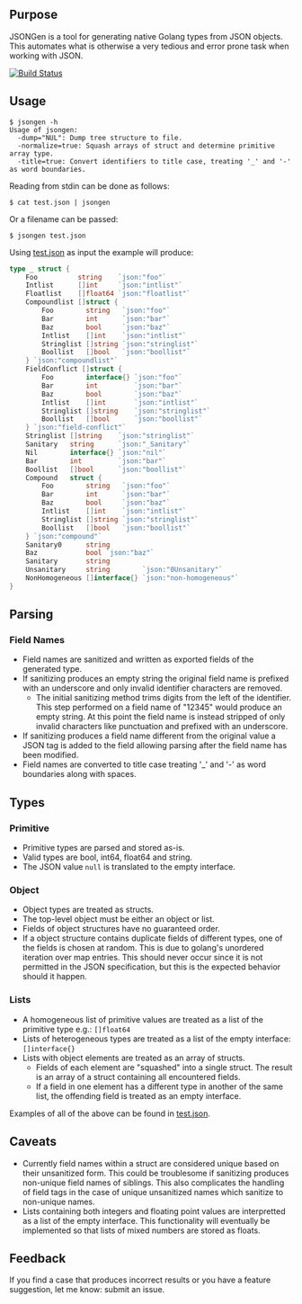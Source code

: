 ## Purpose
JSONGen is a tool for generating native Golang types from JSON objects. This automates what is otherwise a very tedious and error prone task when working with JSON.

[![Build Status](https://travis-ci.org/bemasher/JSONGen.svg?branch=master)](https://travis-ci.org/bemasher/JSONGen)

## Usage

```
$ jsongen -h
Usage of jsongen:
  -dump="NUL": Dump tree structure to file.
  -normalize=true: Squash arrays of struct and determine primitive array type.
  -title=true: Convert identifiers to title case, treating '_' and '-' as word boundaries.
```

Reading from stdin can be done as follows:
```
$ cat test.json | jsongen
```

Or a filename can be passed:
```
$ jsongen test.json
```

Using [test.json](test.json) as input the example will produce:
```go
type _ struct {
	Foo          string    `json:"foo"`
	Intlist      []int     `json:"intlist"`
	Floatlist    []float64 `json:"floatlist"`
	Compoundlist []struct {
		Foo        string   `json:"foo"`
		Bar        int      `json:"bar"`
		Baz        bool     `json:"baz"`
		Intlist    []int    `json:"intlist"`
		Stringlist []string `json:"stringlist"`
		Boollist   []bool   `json:"boollist"`
	} `json:"compoundlist"`
	FieldConflict []struct {
		Foo        interface{} `json:"foo"`
		Bar        int         `json:"bar"`
		Baz        bool        `json:"baz"`
		Intlist    []int       `json:"intlist"`
		Stringlist []string    `json:"stringlist"`
		Boollist   []bool      `json:"boollist"`
	} `json:"field-conflict"`
	Stringlist []string    `json:"stringlist"`
	Sanitary   string      `json:"_Sanitary"`
	Nil        interface{} `json:"nil"`
	Bar        int         `json:"bar"`
	Boollist   []bool      `json:"boollist"`
	Compound   struct {
		Foo        string   `json:"foo"`
		Bar        int      `json:"bar"`
		Baz        bool     `json:"baz"`
		Intlist    []int    `json:"intlist"`
		Stringlist []string `json:"stringlist"`
		Boollist   []bool   `json:"boollist"`
	} `json:"compound"`
	Sanitary0      string
	Baz            bool `json:"baz"`
	Sanitary       string
	Unsanitary     string        `json:"0Unsanitary"`
	NonHomogeneous []interface{} `json:"non-homogeneous"`
} 
```

## Parsing
### Field Names
  * Field names are sanitized and written as exported fields of the generated type.
  * If sanitizing produces an empty string the original field name is prefixed with an underscore and only invalid identifier characters are removed.
    * The initial sanitizing method trims digits from the left of the identifier. This step performed on a field name of "12345" would produce an empty string. At this point the field name is instead stripped of only invalid characters like punctuation and prefixed with an underscore.
  * If sanitizing produces a field name different from the original value a JSON tag is added to the field allowing parsing after the field name has been modified.
  * Field names are converted to title case treating '_' and '-' as word boundaries along with spaces.

## Types
### Primitive
  * Primitive types are parsed and stored as-is.
  * Valid types are bool, int64, float64 and string.
  * The JSON value `null` is translated to the empty interface.

### Object
  * Object types are treated as structs.
  * The top-level object must be either an object or list.
  * Fields of object structures have no guaranteed order.
  * If a object structure contains duplicate fields of different types, one of the fields is chosen at random. This is due to golang's unordered iteration over map entries. This should never occur since it is not permitted in the JSON specification, but this is the expected behavior should it happen.

### Lists
  * A homogeneous list of primitive  values are treated as a list of the primitive type e.g.: `[]float64`
  * Lists of heterogeneous types are treated as a list of the empty interface: `[]interface{}`
  * Lists with object elements are treated as an array of structs.
    * Fields of each element are "squashed" into a single struct. The result is an array of a struct containing all encountered fields.
    * If a field in one element has a different type in another of the same list, the offending field is treated as an empty interface.

Examples of all of the above can be found in [test.json](test.json).

## Caveats
  * Currently field names within a struct are considered unique based on their unsanitized form. This could be troublesome if sanitizing produces non-unique field names of siblings. This also complicates the handling of field tags in the case of unique unsanitized names which sanitize to non-unique names.
  * Lists containing both integers and floating point values are interpretted as a list of the empty interface. This functionality will eventually be implemented so that lists of mixed numbers are stored as floats.

## Feedback
If you find a case that produces incorrect results or you have a feature suggestion, let me know: submit an issue.

